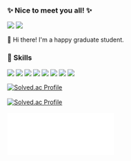 ### ✨ Nice to meet you all! ✨
<p>
    <a href="mailto:jonginchoi99@gmail.com" target="_blank"><img src="https://img.shields.io/badge/jonginchoi99@gmail.com-EA4335?style=flat-square&logo=Gmail&logoColor=white"/></a>
    <a href="https://solved.ac/profile/jongin_go" target="_blank"><img src="https://img.shields.io/badge/solved.ac-00BCB4?style=flat-square&logo=thealgorithms&logoColor=white"/></a>
</p>

👋 Hi there! I'm a happy graduate student.

### 💪 Skills
<p>
    <img src="https://img.shields.io/badge/Kubernetes-326CE5?style=flat-square&logo=Kubernetes&logoColor=white"/>
    <img src="https://img.shields.io/badge/Istio-466BB0?style=flat-square&logo=Istio&logoColor=white"/>
    <img src="https://img.shields.io/badge/Go-00ADD8?style=flat-square&logo=Go&logoColor=white"/>
    <img src="https://img.shields.io/badge/Java-ED8B00?style=flat-square&logo=Java&logoColor=white"/>
    <img src="https://img.shields.io/badge/Python-3776AB?style=flat-square&logo=Python&logoColor=white"/>
    <img src="https://img.shields.io/badge/Argo-EF7B4D?style=flat-square&logo=Argo&logoColor=white"/>
    <img src="https://img.shields.io/badge/OpenStack-ED1944?style=flat-square&logo=OpenStack&logoColor=white"/>
    <img src="https://img.shields.io/badge/Cilium-F8C517?style=flat-square&logo=Cilium&logoColor=white"/><br/>
</p>

[![Solved.ac
Profile](http://mazassumnida.wtf/api/v2/generate_badge?boj=jongin_go)](https://solved.ac/jongin_go)<br/><br/>
[![Solved.ac
Profile](http://mazassumnida.wtf/api/v2/generate_badge?boj=beowolf4565)](https://solved.ac/beowolf4565)<br/><br/>
<img src="https://raw.githubusercontent.com/dkssud8150/github-stats-transparent/output/generated/languages.svg" width="49.2%" />
